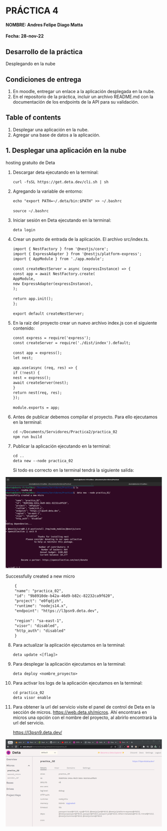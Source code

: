 
# PRÁCTICA 4

#### NOMBRE: Andres Felipe Diago Matta
#### Fecha: 28-nov-22

## Desarrollo de la práctica
Desplegando en la nube

## Condiciones de entrega
1. En moodle, entregar un enlace a la aplicación desplegada en la nube.
2. En el repositorio de la práctica, incluir un archivo README.md con la documentación de los endpoints de la API para su validación.

## Table of contents
1. Desplegar una aplicación en la nube.
2. Agregar una base de datos a la aplicación.


## 1. Desplegar una aplicación en la nube
hosting gratuito de Deta

 1. Descargar deta ejecutando en la terminal: 

        curl -fsSL https://get.deta.dev/cli.sh | sh

 2. Agregando la variable de entorno:

        echo "export PATH=~/.deta/bin:$PATH" >> ~/.bashrc

        source ~/.bashrc

 3. Iniciar sesión en Deta ejecutando en la terminal:

        deta login

 4. Crear un punto de entrada de la aplicación. El archivo src/index.ts.

        import { NestFactory } from '@nestjs/core';
        import { ExpressAdapter } from '@nestjs/platform-express';
        import { AppModule } from './app.module';

        const createNestServer = async (expressInstance) => {
        const app = await NestFactory.create(
        AppModule,
        new ExpressAdapter(expressInstance),
        );

        return app.init();
        };

        export default createNestServer;

 5. En la raíz del proyecto crear un nuevo archivo index.js con el siguiente contenido:

        const express = require('express');
        const createServer = require('./dist/index').default;

        const app = express();
        let nest;

        app.use(async (req, res) => {
        if (!nest) {
        nest = express();
        await createServer(nest);
        }
        return nest(req, res);
        });

        module.exports = app;


 6. Antes de publicar debemos compilar el proyecto. Para ello ejecutamos en la terminal:

        cd ~/Documents/Servidores/Practica2/practica_02
        npm run build

 7. Publicar la aplicación ejecutando en la terminal:

        cd ..
        deta new --node practica_02

    Si todo es correcto en la terminal tendrá la siguiente salida:

![Alt text](./img/deta.png "deta")

Successfully created a new micro

        {
        "name": "practica_02",
        "id": "9b8910de-b42a-46d9-b82c-82232ca9f620",
        "project": "e0fqdjzh",
        "runtime": "nodejs14.x",
        "endpoint": "https://l3psn9.deta.dev",

        "region": "sa-east-1",
        "visor": "disabled",
        "http_auth": "disabled"
        }

 8. Para actualizar la aplicación ejecutamos en la terminal:

        deta update <[flag]>

 9. Para desplegar la aplicación ejecutamos en la terminal:

        deta deploy <nombre_proyecto>

 10. Para activar los logs de la aplicación ejecutamos en la terminal:

         cd practica_02
         deta visor enable

 11. Para obtener la url del servicio visite el panel de control de Deta en la sección de micros. https://web.deta.sh/micros. Ahí encontrará en micros una opción con el nombre del proyecto, al abrirlo encontrará la url del servicio.
   
        https://l3psn9.deta.dev/

![Alt text](./img/deta2.png "deta2")

